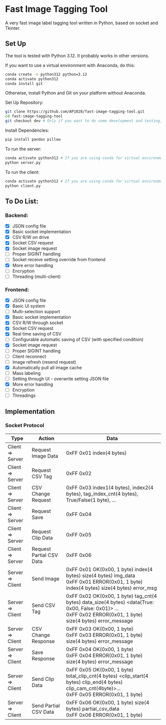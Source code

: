 # Fast Image Tagging Tool

A very fast image label tagging tool written in Python, based on socket and Tkinter.

## Set Up

The tool is tested with Python 3.12. It probably works in other versions.

If you want to use a virtual environment with Anaconda, do this:

```bash
conda create -n python312 python=3.12
conda activate python312
conda install git
```

Otherwise, install Python and Git on your platform without Anaconda.

Set Up Repository:

```bash
git clone https://github.com/AP1028/fast-image-tagging-tool.git
cd fast-image-tagging-tool
git checkout dev # Only if you want to do some development and testing, use master in production
```

Install Dependencies:

```bash
pip install pandas pillow
```

To run the server:

```bash
conda activate python312 # If you are using conda for virtual environment
python server.py
```

To run the client:

```bash
conda activate python312 # If you are using conda for virtual environment
python client.py
```

## To Do List:

### Backend:
- [x] JSON config file
- [x] Basic socket implementation
- [x] CSV R/W on drive
- [x] Socket CSV request
- [x] Socket image request
- [ ] Proper SIGINT handling
- [ ] Socket receive setting override from frontend
- [x] More error handling
- [ ] Encryption
- [ ] Threading (multi-client)

### Frontend:
- [x] JSON config file
- [x] Basic UI system
- [ ] Multi-selection support
- [x] Basic socket implementation
- [x] CSV R/W through socket
- [x] Socket CSV request
- [x] Real time saving of CSV
- [ ] Configurable automatic saving of CSV (with specified condition)
- [x] Socket image request
- [ ] Proper SIGINT handling
- [ ] Client reconnect
- [ ] Image refresh (resend request)
- [x] Automatically pull all image cache
- [ ] Mass labeling
- [ ] Setting through UI - overwrite setting JSON file
- [x] More error handling
- [ ] Encryption
- [ ] Threadings

## Implementation

### Socket Protocol

| Type            | Action | Data |
| --- | --- | --- |
| Client => Server | Request Image Data | 0xFF 0x01 index(4 bytes) |
| Client => Server | Request CSV Tag | 0xFF 0x02 |
| Client => Server | CSV Change Request | 0xFF 0x03 index1(4 bytes), index2(4 bytes), tag_index_cnt(4 bytes), True/False(1 byte), ... |
| Client => Server | Request Save | 0xFF 0x04 |
| Client => Server | Request Clip Data | 0xFF 0x05 |
| Client => Server | Request Partial CSV Data | 0xFF 0x06 |
| Server => Client | Send Image | 0xFF 0x01 OK(0x00, 1 byte) index(4 bytes) size(4 bytes) img_data<br/>0xFF 0x01 ERROR(0x01, 1 byte) index(4 bytes) size(4 bytes) error_msg |
| Server => Client | Send CSV Tag | 0xFF 0x02 OK(0x00, 1 byte) tag_cnt(4 bytes) data_size(4 bytes) <data(True: 0x00, False: 0x01)> ...<br/>0xFF 0x02 ERROR(0x01, 1 byte) size(4 bytes) error_message |
| Server => Client | CSV Change Response | 0xFF 0x03 OK(0x00, 1 byte)<br/>0xFF 0x03 ERROR(0x01, 1 byte) size(4 bytes) error_message |
| Server => Client | Save Response | 0xFF 0x04 OK(0x00, 1 byte)<br/>0xFF 0x04 ERROR(0x01, 1 byte) size(4 bytes) error_message |
| Server => Client | Send Clip Data | 0xFF 0x05 OK(0x00, 1 byte) total_clip_cnt(4 bytes) <clip_start(4 bytes) clip_end(4 bytes) clip_cam_cnt(4byte)>...<br/>0xFF 0x05 ERROR(0x01, 1 byte)|
| Server => Client | Send Partial CSV Data | 0xFF 0x06 OK(0x00, 1 byte) size(4 bytes) partial_csv_data<br/>0xFF 0x06 ERROR(0x01, 1 byte) |





